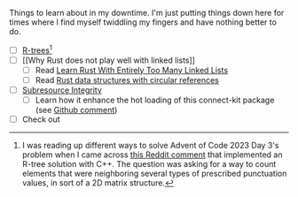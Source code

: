 
Things to learn about in my downtime. I'm just putting things down here for times where I find myself twiddling my fingers and have nothing better to do.

- [ ] [R-trees]()[^r-tree-source]
- [ ] [[Why Rust does not play well with linked lists]]
	- [ ] Read [Learn Rust With Entirely Too Many Linked Lists](https://rust-unofficial.github.io/too-many-lists/#learn-rust-with-entirely-too-many-linked-lists)
	- [ ] Read [Rust data structures with circular references](https://eli.thegreenplace.net/2021/rust-data-structures-with-circular-references/ "Permalink to Rust data structures with circular references")
- [ ] [Subresource Integrity](https://developer.mozilla.org/en-US/docs/Web/Security/Subresource_Integrity)
	- [ ] Learn how it enhance the hot loading of this connect-kit package (see [Github comment](https://github.com/LedgerHQ/connect-kit/pull/30#issuecomment-1855952105))
- [ ] Check out 

[^r-tree-source]: I was reading up different ways to solve Advent of Code 2023 Day 3's problem when I came across [this Reddit comment](https://www.reddit.com/r/adventofcode/comments/189m3qw/comment/kc7riqn/?utm_source=share&utm_medium=web2x&context=3) that implemented an R-tree solution with C++. The question was asking for a way to count elements that were neighboring several types of prescribed punctuation values, in sort of a 2D matrix structure.